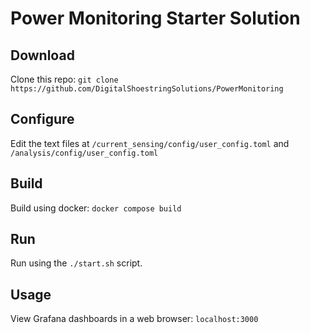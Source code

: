 # Power Monitoring Starter Solution

## Download
Clone this repo: `git clone https://github.com/DigitalShoestringSolutions/PowerMonitoring`
<!--tag/branch deliberately not included in above until release published. Head of default branch will do for now. -->
## Configure
Edit the text files at `/current_sensing/config/user_config.toml` and `/analysis/config/user_config.toml`
## Build
Build using docker: `docker compose build`
## Run
Run using the `./start.sh` script. 
## Usage
View Grafana dashboards in a web browser: `localhost:3000` 
